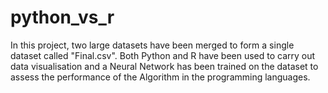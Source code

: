 # python_vs_r

In this project, two large datasets have been
merged to form a single dataset called "Final.csv".
Both Python and R have been used to carry out data visualisation
and a Neural Network has been trained on the dataset to assess
the performance of the Algorithm in the programming languages.
